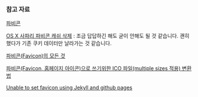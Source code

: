 ### 참고 자료

[파비콘](http://sir.kr/g5_tip/3459)

[OS X 사파리 파비콘 캐쉬 삭제](http://ojtiger.com/210) : 조금 답답하긴 해도 굳이 안해도 될 것 같습니다. 괜히 했다가 기존 쿠키 데이터만 날라가는 것 같습니다.

[파비콘(Favicon)의 모든 것](http://webdir.tistory.com/337)

[파비콘(Favicon, 홈페이지 아이콘)으로 쓰기위한 ICO 파일(multiple sizes 적용) 변환법](http://aqune.tistory.com/33)

[Unable to set favicon using Jekyll and github pages](http://stackoverflow.com/questions/30551501/unable-to-set-favicon-using-jekyll-and-github-pages)